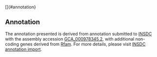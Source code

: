 []{#annotation}

Annotation
----------

The annotation presented is derived from annotation submitted to
[INSDC](http://www.insdc.org) with the assembly accession
[GCA\_000978345.2](http://www.ebi.ac.uk/ena/data/view/GCA_000978345.2),
with additional non-coding genes derived from
[Rfam](http://rfam.xfam.org/). For more details, please visit [INSDC
annotation
import](http://ensemblgenomes.org/info/data/insdc_annotation).
